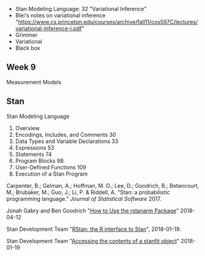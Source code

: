 
-   Stan Modeling Language: 32 "Variational Inference"
-   Blei's notes on variational inference "https://www.cs.princeton.edu/courses/archive/fall11/cos597C/lectures/variational-inference-i.pdf"
-   Grimmer
-   Variational
-   Black box

## Week 9

Measurement Models

## Stan

Stan Modeling Language

1. Overview
2. Encodings, Includes, and Comments 30
3. Data Types and Variable Declarations 33
4. Expressions 53
5. Statements 74
6. Program Blocks 98
7. User-Defined Functions 109
8. Execution of a Stan Program

Carpenter, B.; Gelman, A.; Hoffman, M. D.; Lee, D.; Goodrich, B.; Betancourt, M.; Brubaker, M.; Guo, J.; Li, P. & Riddell, A. "Stan: a probabilistic programming language." *Journal of Statistical Software* 2017.

Jonah Gabry and Ben Goodrich "[How to Use the rstanarm Package](https://cran.r-project.org/web/packages/rstanarm/vignettes/rstanarm.html)" 2018-04-12

Stan Development Team "[RStan: the R interface to Stan](https://cran.r-project.org/web/packages/rstan/vignettes/rstan.html)", 2018-01-19.

Stan Development Team "[Accessing the contents of a stanfit object](https://cran.r-project.org/web/packages/rstan/vignettes/stanfit-objects.html)" 2018-01-19
